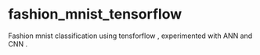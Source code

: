 # fashion_mnist_tensorflow
Fashion mnist classification using tensforflow , experimented with ANN and CNN . 

